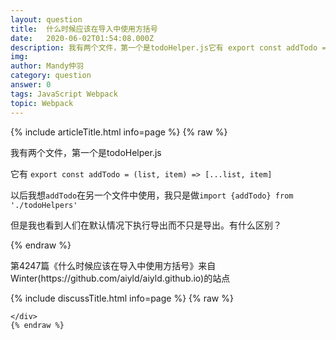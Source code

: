 ```yaml
---
layout: question
title:  什么时候应该在导入中使用方括号
date:   2020-06-02T01:54:08.000Z
description: 我有两个文件，第一个是todoHelper.js它有 export const addTodo = (list, item) => \[...list,...
img: 
author: Mandy仲羽
category: question
answer: 0
tags: JavaScript Webpack
topic: Webpack
---
```

<div class="article-root">
  <div class="article">
    {% include articleTitle.html info=page %}
    {% raw %}
    <div class="article-content"><p><font style="vertical-align: inherit;"><font style="vertical-align: inherit;">我有两个文件，第一个是todoHelper.js</font></font></p>

<p><font style="vertical-align: inherit;"><font style="vertical-align: inherit;">它有 </font></font><code>export const addTodo = (list, item) =&gt; [...list, item]</code></p>

<p><font style="vertical-align: inherit;"><font style="vertical-align: inherit;">以后我想</font></font><code>addTodo</code><font style="vertical-align: inherit;"><font style="vertical-align: inherit;">在另一个文件中</font><font style="vertical-align: inherit;">使用</font><font style="vertical-align: inherit;">，我只是做</font></font><code>import {addTodo} from './todoHelpers'</code></p>

<p><font style="vertical-align: inherit;"><font style="vertical-align: inherit;">但是我也看到人们在默认情况下执行导出而不只是导出。</font><font style="vertical-align: inherit;">有什么区别？</font></font></p></div>
    {% endraw %}
  </div>
  <p class="winter_mark">第4247篇《什么时候应该在导入中使用方括号》来自Winter(https://github.com/aiyld/aiyld.github.io)的站点</p>
  <div class="discuss-wrapper">
    {% include discussTitle.html info=page %}
    {% raw %}
    <div class="discuss-list">
    
    </div>
    {% endraw %}
  </div>
<div>
